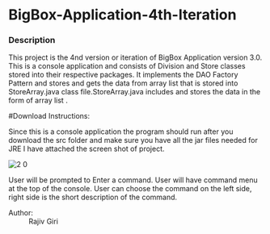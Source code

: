 # BigBox-Application-4th-Iteration
<h3>Description</h3>
<p> This project is the 4nd version or iteration of BigBox Application version 3.0. This is a console application and consists of Division and Store classes stored into their respective packages. It implements the DAO Factory Pattern and stores and gets the data from array list that is stored into StoreArray.java class file.StoreArray.java includes and stores the data in the form of array list .</p>

#Download Instructions:
<p>Since this is a console application the program should run after you download the src folder and make sure you have all the jar files needed for JRE I have attached the screen shot of project.</p>


![2 0](https://user-images.githubusercontent.com/28536965/28005386-3fdc70a8-6518-11e7-8636-184be63e6eb4.JPG)

<p>User will be prompted to Enter a command. User will have command menu at the top of the console.
   User can choose the command on the left side, right side is the short description of the command.</p></dd>
<dt><span class="simpleTagLabel">Author:</span></dt>
<dd>Rajiv Giri</dd>
